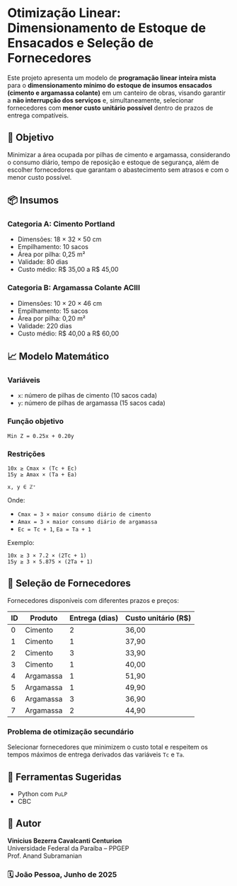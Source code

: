 
# Otimização Linear: Dimensionamento de Estoque de Ensacados e Seleção de Fornecedores

Este projeto apresenta um modelo de **programação linear inteira mista** para o **dimensionamento mínimo do estoque de insumos ensacados (cimento e argamassa colante)** em um canteiro de obras, visando garantir a **não interrupção dos serviços** e, simultaneamente, selecionar fornecedores com **menor custo unitário possível** dentro de prazos de entrega compatíveis.

## 📌 Objetivo

Minimizar a área ocupada por pilhas de cimento e argamassa, considerando o consumo diário, tempo de reposição e estoque de segurança, além de escolher fornecedores que garantam o abastecimento sem atrasos e com o menor custo possível.

## 📦 Insumos

### Categoria A: Cimento Portland
- Dimensões: 18 × 32 × 50 cm
- Empilhamento: 10 sacos
- Área por pilha: 0,25 m²
- Validade: 80 dias
- Custo médio: R$ 35,00 a R$ 45,00

### Categoria B: Argamassa Colante ACIII
- Dimensões: 10 × 20 × 46 cm
- Empilhamento: 15 sacos
- Área por pilha: 0,20 m²
- Validade: 220 dias
- Custo médio: R$ 40,00 a R$ 60,00

## 📈 Modelo Matemático

### Variáveis
- `x`: número de pilhas de cimento (10 sacos cada)
- `y`: número de pilhas de argamassa (15 sacos cada)

### Função objetivo
```
Min Z = 0.25x + 0.20y
```

### Restrições
```
10x ≥ Cmax × (Tc + Ec)
15y ≥ Amax × (Ta + Ea)

x, y ∈ ℤ⁺
```

Onde:
- `Cmax = 3 × maior consumo diário de cimento`
- `Amax = 3 × maior consumo diário de argamassa`
- `Ec = Tc + 1`, `Ea = Ta + 1`

Exemplo:
```
10x ≥ 3 × 7.2 × (2Tc + 1)
15y ≥ 3 × 5.875 × (2Ta + 1)
```

## 🚚 Seleção de Fornecedores

Fornecedores disponíveis com diferentes prazos e preços:

| ID | Produto    | Entrega (dias) | Custo unitário (R$) |
|----|------------|----------------|----------------------|
| 0  | Cimento    | 2              | 36,00                |
| 1  | Cimento    | 1              | 37,90                |
| 2  | Cimento    | 3              | 33,90                |
| 3  | Cimento    | 1              | 40,00                |
| 4  | Argamassa  | 1              | 51,90                |
| 5  | Argamassa  | 1              | 49,90                |
| 6  | Argamassa  | 3              | 36,90                |
| 7  | Argamassa  | 2              | 44,90                |

### Problema de otimização secundário
Selecionar fornecedores que minimizem o custo total e respeitem os tempos máximos de entrega derivados das variáveis `Tc` e `Ta`.

## 🧮 Ferramentas Sugeridas
- Python com `PuLP`
- CBC

## 📄 Autor

**Vinicius Bezerra Cavalcanti Centurion**  
Universidade Federal da Paraíba – PPGEP  
Prof. Anand Subramanian

### 🗓️ João Pessoa, Junho de 2025
